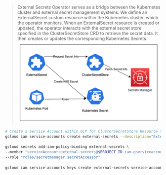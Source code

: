 
> External Secrets Operator serves as a bridge between the Kubernetes cluster and external secret management systems. We define an ExternalSecret custom resource within the Kubernetes cluster, which the operator monitors. When an ExternalSecret resource is created or updated, the operator interacts with the external secret store specified in the ClusterSecretStore CRD to retrieve the secret data. It then creates or updates the corresponding Kubernetes Secrets.
> ![](attachment/8d2de3c050471844ed7943b95ce7c567.png)
> 

```bash
# Create a Service Account within GCP for ClusterSecretStore Resource to Access External Secrets stored in Secret Manager
gcloud iam service-accounts create external-secrets --description="External-Secrets GKE Service Account" --display-name="External-Secrets Service Account"

gcloud secrets add-iam-policy-binding external-secrets \
--member "serviceAccount:external-secrets@$PROJECT_ID.iam.gserviceaccount.com" \
--role "roles/secretmanager.secretAccessor"

gcloud iam service-accounts keys create external-secrets-service-account.json --iam-account=external-secrets@$PROJECT_ID.iam.gserviceaccount.com
```
